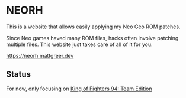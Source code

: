 # NEORH

This is a website that allows easily applying my Neo Geo ROM patches.

Since Neo games haved many ROM files, hacks often involve patching multiple files. This website just takes care of all of it for you.

https://neorh.mattgreer.dev

## Status

For now, only focusing on [King of Fighters 94: Team Edition](https://github.com/city41/kof94te)
